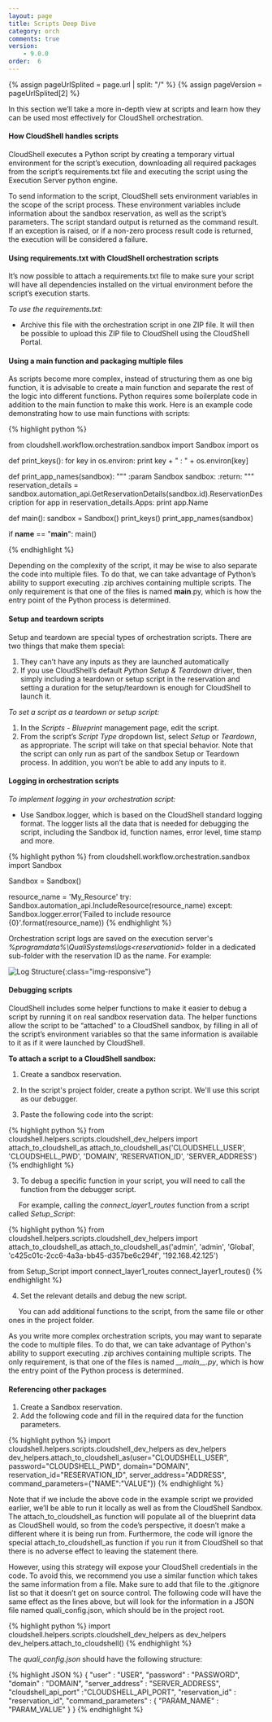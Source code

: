 ```yaml
---
layout: page
title: Scripts Deep Dive
category: orch
comments: true
version: 
    - 9.0.0
order:  6
---
```


{% assign pageUrlSplited = page.url | split: "/" %}
{% assign pageVersion = pageUrlSplited[2] %}

In this section we’ll take a more in-depth view at scripts and learn how they can be used most effectively for CloudShell orchestration.

#### How CloudShell handles scripts

CloudShell executes a Python script by creating a temporary virtual environment for the script’s execution, downloading all required packages from the script’s requirements.txt file and executing the script using the Execution Server python engine. 

To send information to the script, CloudShell sets environment variables in the scope of the script process. These environment variables include information about the sandbox reservation, as well as the script’s parameters. The script standard output is returned as the command result. If an exception is raised, or if a non-zero process result code is returned, the execution will be considered a failure.


#### Using requirements.txt with CloudShell orchestration scripts

It’s now possible to attach a requirements.txt file to make sure your script will have all dependencies installed on the virtual environment before the script’s execution starts. 

*To use the requirements.txt:*
* Archive this file with the orchestration script in one ZIP file. It will then be possible to upload this ZIP file to CloudShell using the CloudShell Portal.

#### Using a main function and packaging multiple files

As scripts become more complex, instead of structuring them as one big function, it is advisable to create a main function and separate the rest of the logic into different functions. Python requires some boilerplate code in addition to the main function to make this work. Here is an example code demonstrating how to use main functions with scripts:

{% highlight python %}

from cloudshell.workflow.orchestration.sandbox import Sandbox
import os

def print_keys():
    for key in os.environ:
        print key + " : " + os.environ[key]

def print_app_names(sandbox):
    """
    :param Sandbox sandbox:
    :return:
    """
    reservation_details = sandbox.automation_api.GetReservationDetails(sandbox.id).ReservationDescription
    for app in reservation_details.Apps:
        print app.Name

def main():
    sandbox = Sandbox()
    print_keys()
    print_app_names(sandbox)

if __name__ == "__main__":
    main()

{% endhighlight %}

Depending on the complexity of the script, it may be wise to also separate the code into multiple files. To do that, we can take advantage of Python’s ability to support executing .zip archives containing multiple scripts. The only requirement is that one of the files is named ____main____.py, which is how the entry point of the Python process is determined.

#### Setup and teardown scripts

Setup and teardown are special types of orchestration scripts. There are two things that make them special:
1. They can’t have any inputs as they are launched automatically
2. If you use CloudShell’s default *Python Setup & Teardown* driver, then simply including a teardown or setup script in the reservation and setting a duration for the setup/teardown is enough for CloudShell to launch it.

*To set a script as a teardown or setup script:*

1. In the *Scripts - Blueprint* management page, edit the script. 
2. From the script’s *Script Type* dropdown list, select *Setup* or *Teardown*, as appropriate.
The script will take on that special behavior. Note that the script can only run as part of the sandbox Setup or Teardown process. In addition, you won’t be able to add any inputs to it.

#### Logging in orchestration scripts
*To implement logging in your orchestration script:*

* Use Sandbox.logger, which is based on the CloudShell standard logging format. 
The logger lists all the data that is needed for debugging the script, including the Sandbox id, function names, error level, time stamp and more.


{% highlight python %}
from cloudshell.workflow.orchestration.sandbox import Sandbox

Sandbox = Sandbox()

resource_name = 'My_Resource'
try:
    Sandbox.automation_api.IncludeResource(resource_name)
except:
    Sandbox.logger.error('Failed to include resource {0}'.format(resource_name))
{% endhighlight %}

Orchestration script logs are saved on the execution server's *%programdata%\QualiSystems\logs\<reservationid>* folder in a dedicated sub-folder with the reservation ID as the name. For example:

![Log Structure]({{site.baseurl}}/assets/logging-reservation-id.png){:class="img-responsive"}

#### Debugging scripts

CloudShell includes some helper functions to make it easier to debug a script by running it on real sandbox reservation data. The helper functions allow the script to be “attached” to a CloudShell sandbox, by filling in all of the script’s environment variables so that the same information is available to it as if it were launched by CloudShell.

**To attach a script to a CloudShell sandbox:**

1) Create a sandbox reservation.

2) In the script's project folder, create a python script. We'll use this script as our debugger.

3) Paste the following code into the script:

{% highlight python %}
from cloudshell.helpers.scripts.cloudshell_dev_helpers import attach_to_cloudshell_as
attach_to_cloudshell_as('CLOUDSHELL_USER', 'CLOUDSHELL_PWD', 'DOMAIN', 'RESERVATION_ID', 'SERVER_ADDRESS')
{% endhighlight %}

3) To debug a specific function in your script, you will need to call the function from the debugger script.

&nbsp;&nbsp;&nbsp;&nbsp;&nbsp;For example, calling the *connect_layer1_routes* function from a script called *Setup_Script*:

{% highlight python %}
from cloudshell.helpers.scripts.cloudshell_dev_helpers import attach_to_cloudshell_as
attach_to_cloudshell_as('admin', 'admin', 'Global', 'c425c01c-2cc6-4a3a-bb45-d357be6c294f', '192.168.42.125')

from Setup_Script import connect_layer1_routes
connect_layer1_routes()
{% endhighlight %}

4) Set the relevant details and debug the new script.

&nbsp;&nbsp;&nbsp;&nbsp;&nbsp;You can add additional functions to the script, from the same file or other ones in the project folder. 

As you write more complex orchestration scripts, you may want to separate the code to multiple files. To do that, we can take advantage of Python's ability to support executing _.zip_ archives containing multiple scripts. The only requirement, is that one of the files is named _\_\_main\_\_.py_, which is how the entry point of the Python process is determined.

#### Referencing other packages

1. Create a Sandbox reservation. 
2. Add the following code and fill in the required data for the function parameters.

{% highlight python %}
import cloudshell.helpers.scripts.cloudshell_dev_helpers as dev_helpers
dev_helpers.attach_to_cloudshell_as(user="CLOUDSHELL_USER", password="CLOUDSHELL_PWD", domain="DOMAIN",
                                    reservation_id="RESERVATION_ID", server_address="ADDRESS", command_parameters={"NAME":"VALUE"})
{% endhighlight %}


Note that if we include the above code in the example script we provided earlier, we’ll be able to run it locally as well as from the CloudShell Sandbox. The attach_to_cloudshell_as function will populate all of the blueprint data as CloudShell would, so from the code’s perspective, it doesn’t make a different where it is being run from. Furthermore, the code will ignore the special attach_to_cloudshell_as function if you run it from CloudShell so that there is no adverse effect to leaving the statement there.


However, using this strategy will expose your CloudShell credentials in the code. To avoid this, we recommend you use a similar function which takes the same information from a file. Make sure to add that file to the .gitignore list so that it doesn’t get on source control. The following code will have the same effect as the lines above, but will look for the information in a JSON file named quali_config.json, which should be in the project root.

{% highlight python %}
import cloudshell.helpers.scripts.cloudshell_dev_helpers as dev_helpers
dev_helpers.attach_to_cloudshell()
{% endhighlight %}

The _quali_config.json_ should have the following structure:

{% highlight JSON %}
{
    "user" : "USER",
    "password" : "PASSWORD",
    "domain" : "DOMAIN",
    "server_address" : "SERVER_ADDRESS",
    "cloudshell_api_port" :"CLOUDSHELL_API_PORT",
    "reservation_id" : "reservation_id",
    "command_parameters" : { "PARAM_NAME" : "PARAM_VALUE"    }
}
{% endhighlight %}
